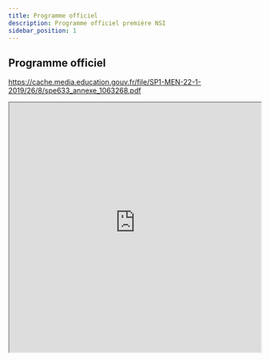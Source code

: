 ```yaml
---
title: Programme officiel
description: Programme officiel première NSI
sidebar_position: 1
---
```


## Programme officiel

https://cache.media.education.gouv.fr/file/SP1-MEN-22-1-2019/26/8/spe633_annexe_1063268.pdf

<iframe src="https://cache.media.education.gouv.fr/file/SP1-MEN-22-1-2019/26/8/spe633_annexe_1063268.pdf" width="100%" height="500px"> </iframe>
